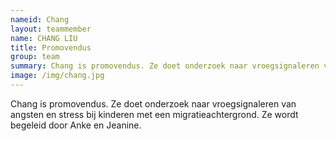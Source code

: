 ```yaml
---
nameid: Chang
layout: teammember
name: CHANG LIU
title: Promovendus
group: team
summary: Chang is promovendus. Ze doet onderzoek naar vroegsignaleren van angsten en stress bij kinderen met een migratieachtergrond.
image: /img/chang.jpg
---
```


Chang is promovendus. Ze doet onderzoek naar vroegsignaleren van angsten en stress bij kinderen met een migratieachtergrond. Ze wordt begeleid door Anke en Jeanine.

